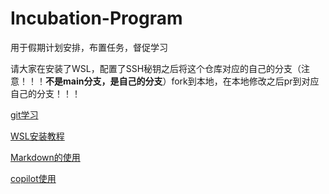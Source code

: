 # Incubation-Program
用于假期计划安排，布置任务，督促学习

请大家在安装了WSL，配置了SSH秘钥之后将这个仓库对应的自己的分支（注意！！！**不是main分支，是自己的分支**）fork到本地，在本地修改之后pr到对应自己的分支！！！


[git学习](https://github.com/silence-breaker/Incubation-Program/blob/main/git-learning.md)

[WSL安装教程](https://github.com/silence-breaker/Incubation-Program/blob/main/WSL%E5%AE%89%E8%A3%85.md)

[Markdown的使用](https://github.com/silence-breaker/Incubation-Program/blob/main/Markdown%E4%BD%BF%E7%94%A8.md)

[copilot使用](https://github.com/silence-breaker/Incubation-Program/blob/main/copilot%E4%BD%BF%E7%94%A8.md)